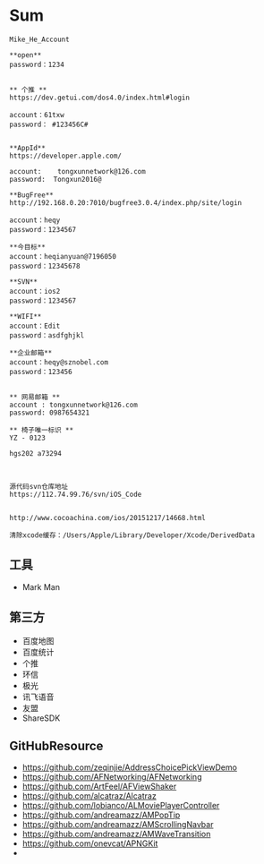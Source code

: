 # Sum

```objc
Mike_He_Account

**open**
password：1234


** 个推 **
https://dev.getui.com/dos4.0/index.html#login

account：61txw    
password： #123456C#


**AppId**
https://developer.apple.com/

account:    tongxunnetwork@126.com
password:  Tongxun2016@

**BugFree**
http://192.168.0.20:7010/bugfree3.0.4/index.php/site/login

account：heqy 
password：1234567

**今目标**
account：heqianyuan@7196050
password：12345678

**SVN**
account：ios2
password：1234567

**WIFI**
account：Edit
password：asdfghjkl

**企业邮箱**
account：heqy@sznobel.com
password：123456


** 网易邮箱 **
account : tongxunnetwork@126.com
password: 0987654321

** 椅子唯一标识 **
YZ - 0123

hgs202 a73294



源代码svn仓库地址
https://112.74.99.76/svn/iOS_Code


http://www.cocoachina.com/ios/20151217/14668.html

清除xcode缓存：/Users/Apple/Library/Developer/Xcode/DerivedData

```


## 工具
* Mark Man

## 第三方
* 百度地图
* 百度统计
* 个推
* 环信
* 极光
* 讯飞语音
* 友盟
* ShareSDK


## GitHubResource
* <https://github.com/zeqinjie/AddressChoicePickViewDemo>
* <https://github.com/AFNetworking/AFNetworking>
* <https://github.com/ArtFeel/AFViewShaker>
* <https://github.com/alcatraz/Alcatraz>
* <https://github.com/lobianco/ALMoviePlayerController>
* <https://github.com/andreamazz/AMPopTip>
* <https://github.com/andreamazz/AMScrollingNavbar>
* <https://github.com/andreamazz/AMWaveTransition>
* <https://github.com/onevcat/APNGKit>
* 